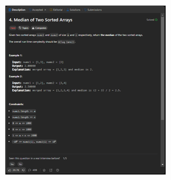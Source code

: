 ![Description image](https://github.com/aessakou/LeetCode/blob/master/HardLevel/Median/Leetcode2.png)

